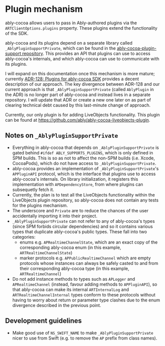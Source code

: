 # Plugin mechanism

ably-cocoa allows users to pass in Ably-authored plugins via the `ARTClientOptions.plugins` property. These plugins extend the functionality of the SDK.

ably-cocoa and its plugins depend on a separate library called `_AblyPluginSupportPrivate`, which can be found in the [ably-cocoa-plugin-support repository](https://github.com/ably/ably-cocoa-plugin-support). This provides an API that plugins can use to access ably-cocoa's internals, and which ably-cocoa can use to communicate with its plugins.

I will expand on this documentation once this mechanism is more mature; currently [ADR-128: Plugins for ably-cocoa SDK](https://ably.atlassian.net/wiki/spaces/ENG/pages/3838574593/ADR-128+Plugins+for+ably-cocoa+SDK) provides a decent description of our approach. The key divergence between ADR-128 and our current approach is that `_AblyPluginSupportPrivate` (called `AblyPlugin` in the ADR) is no longer part of ably-cocoa and instead lives in a separate repository. I will update that ADR or create a new one later on as part of clearing technical debt caused by this last-minute change of approach.

Currently, our only plugin is for adding LiveObjects functionality. This plugin can be found at https://github.com/ably/ably-cocoa-liveobjects-plugin.

## Notes on `_AblyPluginSupportPrivate`

- Everything in ably-cocoa that depends on `_AblyPluginSupportPrivate` is gated behind `#ifdef ABLY_SUPPORTS_PLUGINS`, which is only defined in SPM builds. This is so as not to affect the non-SPM builds (i.e. Xcode, CocoaPods), which do not have access to `_AblyPluginSupportPrivate`.
- ably-cocoa provides an implementation of `_AblyPluginSupportPrivate`'s `APPluginAPI` protocol, which is the interface that plugins use to access ably-cocoa's internals. On library initialization, it registers this implementation with `APDependencyStore`, from where plugins can subsequetly fetch it.
- Currently, the plan is to test all the LiveObjects functionality within the LiveObjects plugin repository, so ably-cocoa does not contain any tests for the plugins mechanism.
- The underscore and `Private` are to reduce the chances of the user accidentally importing it into their project.
- `_AblyPluginSupportPrivate` can not refer to any of ably-cocoa's types (since SPM forbids circular dependencies) and so it contains various types that duplicate ably-cocoa's public types. These fall into two categories:
  - enums e.g. `APRealtimeChannelState`, which are an exact copy of the corresponding ably-cocoa enum (in this example, `ARTRealtimeChannelState`)
  - marker protocols e.g. `APPublicRealtimeChannel` which are empty protocols whose instances can always be safely casted to and from their corresponding ably-cocoa type (in this example, `ARTRealtimeChannel`)
- Do not add instance methods to types such as `APLogger` and `APRealtimeChannel` (instead, favour adding methods to `APPluginAPI`), so that ably-cocoa can make its internal `ARTInternalLog` and `ARTRealtimeChannelInternal` types conform to these protocols without having to worry about return or parameter type clashes due to the enum divergence described in the previous point.

## Development guidelines

- Make good use of `NS_SWIFT_NAME` to make `_AblyPluginSupportPrivate` nicer to use from Swift (e.g. to remove the `AP` prefix from class names).
